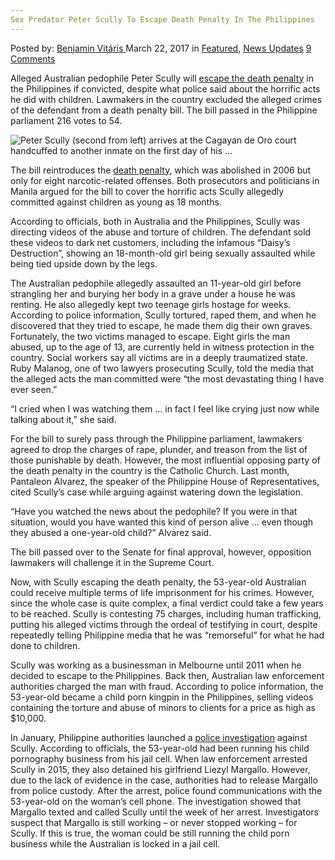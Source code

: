 ```yaml
---
Sex Predator Peter Scully To Escape Death Penalty In The Philippines
---
```

<article class="post-listing post-18741 post type-post status-publish format-standard has-post-thumbnail hentry category-deepdot-news category-news-updates tag-death tag-escape tag-penalty tag-peter tag-philippines tag-predator tag-scully tag-sex">
    <div class="post-inner">
    <p class="post-meta">
    <span>Posted by: <a href="https://www.deepdotweb.com/author/benjaminvi/" title="">Benjamin Vitáris </a></span>
    <span>March 22, 2017</span>
    <span>in <a href="https://www.deepdotweb.com/category/deepdot-news/" rel="category tag">Featured</a>, <a href="https://www.deepdotweb.com/category/news-updates/" rel="category tag">News Updates</a></span>
    <span><a href="https://www.deepdotweb.com/2017/03/22/sex-predator-peter-scully-escape-death-penalty-philippines/#comments">9 Comments</a></span>
    </p>
    <div class="clear"></div>
    <div class="entry">
    <p>Alleged Australian pedophile Peter Scully will <a href="http://www.smh.com.au/world/alleged-sex-predator-peter-scully-to-escape-philippines-death-penalty-if-convicted-20170307-gusyz4.html">escape the death penalty</a> in the Philippines if convicted, despite what police said about the horrific acts he did with children. Lawmakers in the country excluded the alleged crimes of the defendant from a death penalty bill. The bill passed in the Philippine parliament 216 votes to 54.</p>
    <p><img class="wp-image-18746 aligncenter" src="https://www.deepdotweb.com/wp-content/uploads/2017/03/peter-scully-second-from-left-arrives-at-the-cag.jpeg" alt="Peter Scully (second from left) arrives at the Cagayan de Oro court handcuffed to another inmate on the first day of his ..." srcset="https://www.deepdotweb.com/wp-content/uploads/2017/03/peter-scully-second-from-left-arrives-at-the-cag.jpeg 620w, https://www.deepdotweb.com/wp-content/uploads/2017/03/peter-scully-second-from-left-arrives-at-the-cag-300x169.jpeg 300w" sizes="(max-width: 620px) 100vw, 620px"/></p>
    <p>The bill reintroduces the <a href="https://www.deepdotweb.com/2016/09/30/death-penalty-call-child-sex-offender-peter-scully-philippines/">death penalty</a>, which was abolished in 2006 but only for eight narcotic-related offenses. Both prosecutors and politicians in Manila argued for the bill to cover the horrific acts Scully allegedly committed against children as young as 18 months.</p>
    <p>According to officials, both in Australia and the Philippines, Scully was directing videos of the abuse and torture of children. The defendant sold these videos to dark net customers, including the infamous “Daisy’s Destruction”, showing an 18-month-old girl being sexually assaulted while being tied upside down by the legs.</p>
    <p>The Australian pedophile allegedly assaulted an 11-year-old girl before strangling her and burying her body in a grave under a house he was renting. He also allegedly kept two teenage girls hostage for weeks. According to police information, Scully tortured, raped them, and when he discovered that they tried to escape, he made them dig their own graves. Fortunately, the two victims managed to escape. Eight girls the man abused, up to the age of 13, are currently held in witness protection in the country. Social workers say all victims are in a deeply traumatized state. Ruby Malanog, one of two lawyers prosecuting Scully, told the media that the alleged acts the man committed were &#8220;the most devastating thing I have ever seen.&#8221;</p>
    <p>&#8220;I cried when I was watching them … in fact I feel like crying just now while talking about it,&#8221; she said.</p>
    <p>For the bill to surely pass through the Philippine parliament, lawmakers agreed to drop the charges of rape, plunder, and treason from the list of those punishable by death. However, the most influential opposing party of the death penalty in the country is the Catholic Church. Last month, Pantaleon Alvarez, the speaker of the Philippine House of Representatives, cited Scully&#8217;s case while arguing against watering down the legislation.</p>
    <p>&#8220;Have you watched the news about the pedophile? If you were in that situation, would you have wanted this kind of person alive … even though they abused a one-year-old child?&#8221; Alvarez said.</p>
    <p>The bill passed over to the Senate for final approval, however, opposition lawmakers will challenge it in the Supreme Court.</p>
    <p>Now, with Scully escaping the death penalty, the 53-year-old Australian could receive multiple terms of life imprisonment for his crimes. However, since the whole case is quite complex, a final verdict could take a few years to be reached. Scully is contesting 75 charges, including human trafficking, putting his alleged victims through the ordeal of testifying in court, despite repeatedly telling Philippine media that he was &#8220;remorseful&#8221; for what he had done to children.</p>
    <p>Scully was working as a businessman in Melbourne until 2011 when he decided to escape to the Philippines. Back then, Australian law enforcement authorities charged the man with fraud. According to police information, the 53-year-old became a child porn kingpin in the Philippines, selling videos containing the torture and abuse of minors to clients for a price as high as $10,000.</p>
    <p><a id="post-18741-_gjdgxs"></a> In January, Philippine authorities launched a <a href="https://www.deepdotweb.com/2017/02/17/police-fear-that-an-infamous-pedophile-still-runs-his-darknet-porn-site/">police investigation</a> against Scully. According to officials, the 53-year-old had been running his child pornography business from his jail cell. When law enforcement arrested Scully in 2015, they also detained his girlfriend Liezyl Margallo. However, due to the lack of evidence in the case, authorities had to release Margallo from police custody. After the arrest, police found communications with the 53-year-old on the woman’s cell phone. The investigation showed that Margallo texted and called Scully until the week of her arrest. Investigators suspect that Margallo is still working – or never stopped working – for Scully. If this is true, the woman could be still running the child porn business while the Australian is locked in a jail cell.</p>
    </div>
    <span style="display:none"><a href="https://www.deepdotweb.com/tag/death/" rel="tag">death</a> <a href="https://www.deepdotweb.com/tag/escape/" rel="tag">escape</a> <a href="https://www.deepdotweb.com/tag/penalty/" rel="tag">penalty</a> <a href="https://www.deepdotweb.com/tag/peter/" rel="tag">peter</a> <a href="https://www.deepdotweb.com/tag/philippines/" rel="tag">philippines</a> <a href="https://www.deepdotweb.com/tag/predator/" rel="tag">predator</a> <a href="https://www.deepdotweb.com/tag/scully/" rel="tag">scully</a> <a href="https://www.deepdotweb.com/tag/sex/" rel="tag">sex</a></span> <span style="display:none" class="updated">2017-03-22</span>
    <div style="display:none" class="vcard author" itemprop="author" itemscope itemtype="http://schema.org/Person"><strong class="fn" itemprop="name"><a href="https://www.deepdotweb.com/author/benjaminvi/" title="Posts by Benjamin Vitáris" rel="author">Benjamin Vitáris</a></strong></div>
    </div>
</article>

